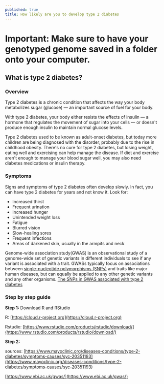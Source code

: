 ```yaml
---
published: true
title: How likely are you to develop type 2 diabetes
---
```

# **Important: Make sure to have your genotyped genome saved in a folder onto your computer.**

## What is type 2 diabetes?

### Overview

Type 2 diabetes is a chronic condition that affects the way your body metabolizes sugar (glucose) — an important source of fuel for your body.

With type 2 diabetes, your body either resists the effects of insulin — a hormone that regulates the movement of sugar into your cells — or doesn't produce enough insulin to maintain normal glucose levels.

Type 2 diabetes used to be known as adult-onset diabetes, but today more children are being diagnosed with the disorder, probably due to the rise in childhood obesity. There's no cure for type 2 diabetes, but losing weight, eating well and exercising can help manage the disease. If diet and exercise aren't enough to manage your blood sugar well, you may also need diabetes medications or insulin therapy.

### Symptoms

Signs and symptoms of type 2 diabetes often develop slowly. In fact, you can have type 2 diabetes for years and not know it. Look for:

- Increased thirst
- Frequent urination
- Increased hunger
- Unintended weight loss
- Fatigue
- Blurred vision
- Slow-healing sores
- Frequent infections
- Areas of darkened skin, usually in the armpits and neck

Genome-wide association study(GWAS) is an observational study of a genome-wide set of genetic variants in different individuals to see if any variant is associated with a trait. GWASs typically focus on associations between [single-nucleotide polymorphisms (SNPs)](https://juliaht.github.io/myDNA//introduction) and traits like major human diseases, but can equally be applied to any other genetic variants and any other organisms. [The SNPs in GWAS associated with type 2 diabetes](https://www.ebi.ac.uk/gwas/efotraits/EFO_0001360)

### Step by step guide

**Step 1:**  Download R and RStudio

R: [https://cloud.r-project.org](https://cloud.r-project.org)

Rstudio: [https://www.rstudio.com/products/rstudio/download/](https://www.rstudio.com/products/rstudio/download/)

**Step 2:** 

sources:
[https://www.mayoclinic.org/diseases-conditions/type-2-diabetes/symptoms-causes/syc-20351193](https://www.mayoclinic.org/diseases-conditions/type-2-diabetes/symptoms-causes/syc-20351193)

[https://www.ebi.ac.uk/gwas/](https://www.ebi.ac.uk/gwas/)
